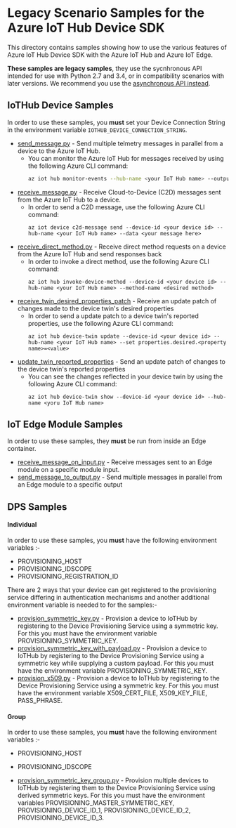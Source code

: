 # Legacy Scenario Samples for the Azure IoT Hub Device SDK

This directory contains samples showing how to use the various features of Azure IoT Hub Device SDK with the Azure IoT Hub and Azure IoT Edge.

**These samples are legacy samples**, they use the sycnhronous API intended for use with Python 2.7 and 3.4, or in compatibility scenarios with later versions. We recommend you use the [asynchronous API instead](../advanced-hub-scenarios).


## IoTHub Device Samples
In order to use these samples, you **must** set your Device Connection String in the environment variable `IOTHUB_DEVICE_CONNECTION_STRING`.

* [send_message.py](send_message.py) - Send multiple telmetry messages in parallel from a device to the Azure IoT Hub.
    * You can monitor the Azure IoT Hub for messages received by using the following Azure CLI command:
        ```bash
        az iot hub monitor-events --hub-name <your IoT Hub name> --output table
        ```
* [receive_message.py](receive_message.py) - Receive Cloud-to-Device (C2D) messages sent from the Azure IoT Hub to a device.
    * In order to send a C2D message, use the following Azure CLI command:
        ```
        az iot device c2d-message send --device-id <your device id> --hub-name <your IoT Hub name> --data <your message here>
        ```
* [receive_direct_method.py](receive_direct_method.py) - Receive direct method requests on a device from the Azure IoT Hub and send responses back
    * In order to invoke a direct method, use the following Azure CLI command:
        ```
        az iot hub invoke-device-method --device-id <your device id> --hub-name <your IoT Hub name> --method-name <desired method>
        ```
* [receive_twin_desired_properties_patch](receive_twin_desired_properties_patch.py) - Receive an update patch of changes made to the device twin's desired properties
    * In order to send a update patch to a device twin's reported properties, use the following Azure CLI command:
        ```
        az iot hub device-twin update --device-id <your device id> --hub-name <your IoT Hub name> --set properties.desired.<property name>=<value>
        ```
* [update_twin_reported_properties](update_twin_reported_properties.py) - Send an update patch of changes to the device twin's reported properties
    * You can see the changes reflected in your device twin by using the following Azure CLI command:
        ```
        az iot hub device-twin show --device-id <your device id> --hub-name <yoru IoT Hub name>
        ```

## IoT Edge Module Samples
In order to use these samples, they **must** be run from inside an Edge container.

* [receive_message_on_input.py](receive_message_on_input.py) - Receive messages sent to an Edge module on a specific module input.
* [send_message_to_output.py](send_message_to_output.py) - Send multiple messages in parallel from an Edge module to a specific output

## DPS Samples

#### Individual

In order to use these samples, you **must** have the following environment variables :-

* PROVISIONING_HOST
* PROVISIONING_IDSCOPE
* PROVISIONING_REGISTRATION_ID

There are 2 ways that your device can get registered to the provisioning service differing in authentication mechanisms and another additional environment variable is needed to for the samples:-

* [provision_symmetric_key.py](provision_symmetric_key.py) - Provision a device to IoTHub by registering to the Device Provisioning Service using a symmetric key. For this you must have the environment variable PROVISIONING_SYMMETRIC_KEY.
* [provision_symmetric_key_with_payload.py](provision_symmetric_key_with_payload.py) - Provision a device to IoTHub by registering to the Device Provisioning Service using a symmetric key while supplying a custom payload. For this you must have the environment variable PROVISIONING_SYMMETRIC_KEY.
* [provision_x509.py](provision_x509.py) - Provision a device to IoTHub by registering to the Device Provisioning Service using a symmetric key. For this you must have the environment variable X509_CERT_FILE, X509_KEY_FILE, PASS_PHRASE.

#### Group

In order to use these samples, you **must** have the following environment variables :-

* PROVISIONING_HOST
* PROVISIONING_IDSCOPE

* [provision_symmetric_key_group.py](provision_symmetric_key_group.py) - Provision multiple devices to IoTHub by registering them to the Device Provisioning Service using derived symmetric keys. For this you must have the environment variables PROVISIONING_MASTER_SYMMETRIC_KEY, PROVISIONING_DEVICE_ID_1, PROVISIONING_DEVICE_ID_2, PROVISIONING_DEVICE_ID_3.